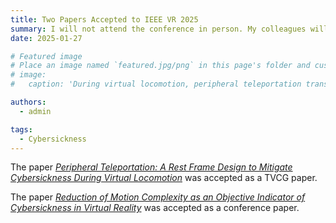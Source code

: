 ```yaml
---
title: Two Papers Accepted to IEEE VR 2025
summary: I will not attend the conference in person. My colleagues will help me present both papers on my behalf.
date: 2025-01-27

# Featured image
# Place an image named `featured.jpg/png` in this page's folder and customize its options here.
# image:
#   caption: 'During virtual locomotion, peripheral teleportation transitions between two rest frames, represented here by the black camera icons in the bottom row'

authors:
  - admin

tags:
  - Cybersickness
---
```


The paper [*Peripheral Teleportation: A Rest Frame Design to Mitigate Cybersickness During Virtual Locomotion*](/publication/nie-peripheral-2025/) was accepted as a TVCG paper. 

The paper [*Reduction of Motion Complexity as an Objective Indicator of Cybersickness in Virtual Reality*](/publication/deguzman-reduction-2025/) was accepted as a conference paper.

